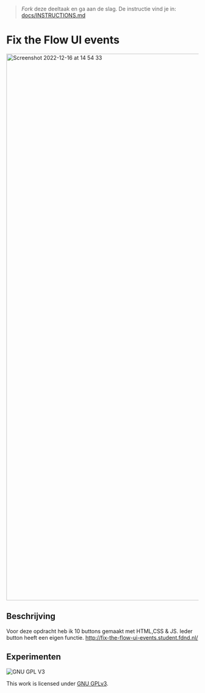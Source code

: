 > _Fork_ deze deeltaak en ga aan de slag. De instructie vind je in: [docs/INSTRUCTIONS.md](docs/INSTRUCTIONS.md)

# Fix the Flow UI events

<img width="1430" alt="Screenshot 2022-12-16 at 14 54 33" src="https://user-images.githubusercontent.com/94745953/208113506-d2cbf7da-b523-46e0-a807-9dca22c1ef28.png">

## Beschrijving
Voor deze opdracht heb ik 10 buttons gemaakt met HTML,CSS & JS. Ieder button heeft een eigen functie. 
http://fix-the-flow-ui-events.student.fdnd.nl/

## Experimenten
<!-- In de Experimenten beschrijf je wat je per experimnet hebt gedaan en documenteer je de code aan de hand van voorbeelden -->
<!-- Voeg een mooie poster visual toe 📸 per experiment -->


![GNU GPL V3](https://www.gnu.org/graphics/gplv3-127x51.png)

This work is licensed under [GNU GPLv3](./LICENSE).
